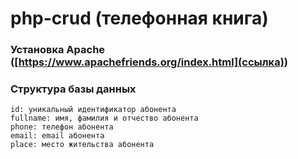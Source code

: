 # php-crud (телефонная книга)
### Установка Apache ([https://www.apachefriends.org/index.html](ссылка))

### Структура базы данных
	id: уникальный идентификатор абонента
	fullname: имя, фамилия и отчество абонента
	phone: телефон абонента
	email: email абонента
	place: место жительства абонента